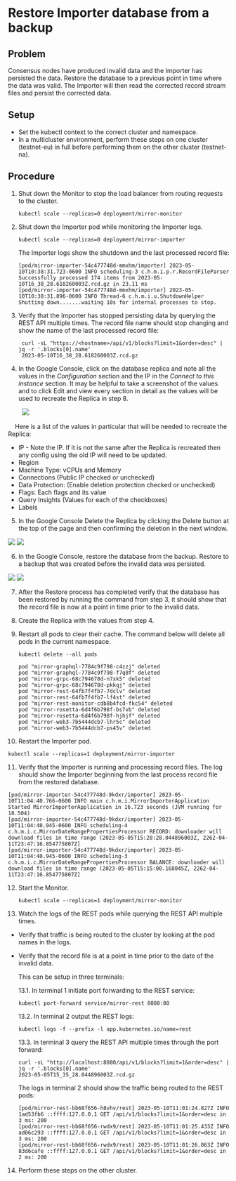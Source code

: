 # Restore Importer database from a backup

## Problem

Consensus nodes have produced invalid data and the Importer has persisted the data. Restore the database to a previous point in time where the data was valid. The Importer will then read the corrected record stream files and persist the corrected data. 

## Setup
* Set the kubectl context to the correct cluster and namespace. 
* In a multicluster environment, perform these steps on one cluster (testnet-eu) in full before performing them on the other cluster (testnet-na).


## Procedure

1. Shut down the Monitor to stop the load balancer from routing requests to the cluster.
    
    ```shell
    kubectl scale --replicas=0 deployment/mirror-monitor
    ```  

2. Shut down the Importer pod while monitoring the Importer logs.

   ```shell
   kubectl scale --replicas=0 deployment/mirror-importer
   ```

   The Importer logs show the shutdown and the last processed record file: 
   ```shell
   [pod/mirror-importer-54c477748d-mmxhm/importer] 2023-05-10T10:38:31.723-0600 INFO scheduling-3 c.h.m.i.p.r.RecordFileParser Successfully processed 174 items from 2023-05-10T16_38_28.618260003Z.rcd.gz in 23.11 ms
   [pod/mirror-importer-54c477748d-mmxhm/importer] 2023-05-10T10:38:31.896-0600 INFO Thread-6 c.h.m.i.u.ShutdownHelper Shutting down.......waiting 10s for internal processes to stop.
   ```

3. Verify that the Importer has stopped persisting data by querying the REST API multiple times. The record file name should stop changing and show the name of the last processed record file:

   ```shell
    curl -sL "https://<hostname>/api/v1/blocks?limit=1&order=desc" | jq -r '.blocks[0].name'
    2023-05-10T16_38_28.618260003Z.rcd.gz
   ``` 
4. In the Google Console, click on the database replica and note all the values in the <i>Configuration</i> section and the IP in the <i>Connect to this instance</i> section. It may be helpful to take a screenshot of the values and to click Edit and view every section in detail as the values will be used to recreate the Replica in step 8. 

&nbsp;&nbsp;&nbsp;&nbsp;&nbsp;&nbsp;&nbsp;&nbsp;[<img src="replicaConfig.png"/>](replicaConfig.png "Google Cloud Replica Config")   

&nbsp;&nbsp;&nbsp;&nbsp;Here is a list of the values in particular that will be needed to recreate the Replica:
- IP - Note the IP. If it is not the same after the Replica is recreated then any config using the old IP will need to be updated.
- Region
- Machine Type: vCPUs and Memory
- Connections (Public IP checked or unchecked)
- Data Protection: (Enable deletion protection checked or unchecked)
- Flags: Each flags and its value
- Query Insights (Values for each of the checkboxes)
- Labels

5. In the Google Console Delete the Replica by clicking the Delete button at the top of the page and then confirming the deletion in the next window.

[<img src="deleteReplica1.png"/>](deleteReplica1.png "Google Cloud Replica Delete part 1")
[<img src="deleteReplica2.png"/>](deleteReplica2.png "Google Cloud Replica Delete part 2")

6. In the Google Console, restore the database from the backup. Restore to a backup that was created before the invalid data was persisted. 

[<img src="backup1.png"/>](backup1.png "Google Cloud Backups")
[<img src="backup2.png"/>](backup2.png "Restore from Backup")

7. After the Restore process has completed verify that the database has been restored by running the command from step 3, it should show that the record file is now at a point in time prior to the invalid data.

8. Create the Replica with the values from step 4. 

9. Restart all pods to clear their cache. The command below will delete all pods in the current namespace.
 
   ```shell
   kubectl delete --all pods
   
   pod "mirror-graphql-7784c9f798-c4zzj" deleted
   pod "mirror-graphql-7784c9f798-f7q8f" deleted
   pod "mirror-grpc-68c794678d-n7xk5" deleted
   pod "mirror-grpc-68c794678d-pkkqj" deleted
   pod "mirror-rest-64fb7f4fb7-7dclv" deleted
   pod "mirror-rest-64fb7f4fb7-lf4st" deleted
   pod "mirror-rest-monitor-cdb8b4fcd-fkc54" deleted
   pod "mirror-rosetta-6d4f6b798f-bs7vb" deleted
   pod "mirror-rosetta-6d4f6b798f-hjhjf" deleted
   pod "mirror-web3-7b5444dcb7-lhr5c" deleted
   pod "mirror-web3-7b5444dcb7-ps45v" deleted
    ```

10. Restart the Importer pod.

   ```shell
   kubectl scale --replicas=1 deployment/mirror-importer
   ```

11. Verify that the Importer is running and processing record files. The log should show the Importer beginning from the last process record file from the restored database.

   ```shell
   [pod/mirror-importer-54c477748d-9kdxr/importer] 2023-05-10T11:04:40.766-0600 INFO main c.h.m.i.MirrorImporterApplication Started MirrorImporterApplication in 16.723 seconds (JVM running for 18.504)
   [pod/mirror-importer-54c477748d-9kdxr/importer] 2023-05-10T11:04:40.945-0600 INFO scheduling-4 c.h.m.i.c.MirrorDateRangePropertiesProcessor RECORD: downloader will download files in time range (2023-05-05T15:28:28.044896003Z, 2262-04-11T23:47:16.854775807Z]
   [pod/mirror-importer-54c477748d-9kdxr/importer] 2023-05-10T11:04:40.945-0600 INFO scheduling-3 c.h.m.i.c.MirrorDateRangePropertiesProcessor BALANCE: downloader will download files in time range (2023-05-05T15:15:00.168045Z, 2262-04-11T23:47:16.854775807Z]
   ```
   
12. Start the Monitor. 

    ```shell
    kubectl scale --replicas=1 deployment/mirror-monitor
    ```

13. Watch the logs of the REST pods while querying the REST API multiple times. 

- Verify that traffic is being routed to the cluster by looking at the pod names in the logs.
- Verify that the record file is at a point in time prior to the date of the invalid data.


   This can be setup in three terminals:

   13.1. In terminal 1 initiate port forwarding to the REST service:
   ```shell
   kubectl port-forward service/mirror-rest 8080:80   
   ```
   13.2. In terminal 2 output the REST logs:
   ```shell
   kubectl logs -f --prefix -l app.kubernetes.io/name=rest
   ```
   13.3. In terminal 3 query the REST API multiple times through the port forward:
   ```shell
   curl -sL "http://localhost:8080/api/v1/blocks?limit=1&order=desc" | jq -r '.blocks[0].name'
   2023-05-05T15_35_28.044896003Z.rcd.gz
   ```

   The logs in terminal 2 should show the traffic being routed to the REST pods: 
   ```shell
   [pod/mirror-rest-bb68f656-h8vhv/rest] 2023-05-10T11:01:24.827Z INFO 1ad53fb6 ::ffff:127.0.0.1 GET /api/v1/blocks?limit=1&order=desc in 3 ms: 200
   [pod/mirror-rest-bb68f656-rwdx9/rest] 2023-05-10T11:01:25.433Z INFO ad06c293 ::ffff:127.0.0.1 GET /api/v1/blocks?limit=1&order=desc in 3 ms: 200
   [pod/mirror-rest-bb68f656-rwdx9/rest] 2023-05-10T11:01:26.063Z INFO 83d6cafe ::ffff:127.0.0.1 GET /api/v1/blocks?limit=1&order=desc in 2 ms: 200
   ```

14. Perform these steps on the other cluster.
